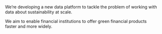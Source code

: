 We’re developing a new data platform to tackle the problem of working with data about sustainability at scale.

We aim to enable financial institutions to offer green financial products faster and more widely.

